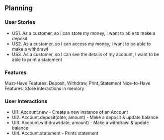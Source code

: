 ## Planning

### User Stories
* US1. As a customer, so I can store my money, I want to able to make a deposit
* US2. As a customer, so I can access my money, I want to be able to make a withdrawl
* US3. As a customer, so I can see the details of my account, I want to be able to print a statement

### Features
Must-Have Features:  Deposit, Withdraw, Print_Statement
Nice-to-Have Features: Store interactions in memory

### User Interactions 
* UI1. Account.new - Create a new instance of an Account
* UI2. Account.deposit(date, amount) - Make a deposit & update balance
* UI3. Account.withdraw(date, amount) - Make a withdrawl & update balance
* UI4. Account.statement - Prints statement
